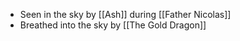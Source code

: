 - Seen in the sky by [[Ash]] during [[Father Nicolas]]
- Breathed into the sky by [[The Gold Dragon]]